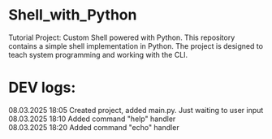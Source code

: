 # Shell_with_Python

Tutorial Project: Custom Shell powered with Python.
This repository contains a simple shell implementation in Python. 
The project is designed to teach system programming and working with the CLI.

# DEV logs:
08.03.2025 18:05 Created project, added main.py. Just waiting to user input  
08.03.2025 18:10 Added command "help" handler  
08.03.2025 18:20 Added command "echo" handler  

